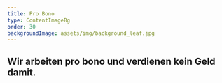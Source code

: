 ```yaml
---
title: Pro Bono
type: ContentImageBg
order: 30
backgroundImage: assets/img/background_leaf.jpg
---
```


## Wir arbeiten pro bono und verdienen kein Geld damit.
